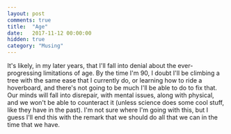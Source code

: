 ```yaml
---
layout: post
comments: true
title:  "Age"
date:   2017-11-12 00:00:00
hidden: true
category: "Musing"
---
```


It's likely, in my later years, that I'll fall into denial about the ever-progressing limitations of age. By the time I'm 90, I doubt I'll be climbing a tree with the same ease that I currently do, or learning how to ride a hoverboard, and there's not going to be much I'll be able to do to fix that. Our minds will fall into disrepair, with mental issues, along with physical, and we won't be able to counteract it (unless science does some cool stuff, like they have in the past). I'm not sure where I'm going with this, but I guess I'll end this with the remark that we should do all that we can in the time that we have.
